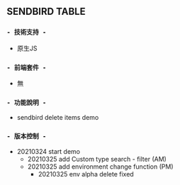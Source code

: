 ## SENDBIRD TABLE

### `- 技術支持 -`
- 原生JS
### `- 前端套件 -`
- 無
### `- 功能說明 -`
- sendbird delete items demo
### `- 版本控制 -`
- 20210324 start demo
    - 20210325 add Custom type search - filter (AM)
    - 20210325 add environment change function (PM)
        - 20210325 env alpha delete fixed